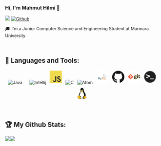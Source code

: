 ### Hi, I'm Mahmut Hilmi 👋
![](https://visitor-badge.laobi.icu/badge?page_id=mhilmiarikmert.mhilmiarikmert) [![Github](https://img.shields.io/github/followers/mhilmiarikmert?label=Followers&logo=Github)](https://github.com/mhilmiarikmert)

🎓 I'm a Junior Computer Science and Engineering Student at Marmara University

<br/>

## 🧰 Languages and Tools:

<p align="center">
<img src="https://urlshortner.org/imfuS" alt="Java" height="40" style="vertical-align:center; margin:4px">
<img src ="https://urlshortner.org/iWPyS" alt "Spring" height = "40" style = "vertical-align:center; margin:4px">
<img src = "https://urlshortner.org/sTRC8" alt = "Intellij" height = "40" style =" vertical-align:center; margin:4px">
<img src="https://raw.githubusercontent.com/github/explore/80688e429a7d4ef2fca1e82350fe8e3517d3494d/topics/javascript/javascript.png" alt="Javascript" height="40" style="vertical-align:center; margin:4px">
<img src="https://urlshortner.org/JTTZb" alt="C" height="40" style="vertical-align:center; margin:4px">
<img src = "https://urlshortner.org/t7jhf" alt = "Atom" height = "40" style = "vertical-align:center; margin:4px">
<img src="https://raw.githubusercontent.com/github/explore/80688e429a7d4ef2fca1e82350fe8e3517d3494d/topics/mysql/mysql.png" alt="MySQL" height="40" style="vertical-align:center; margin:4px">
<img src="https://raw.githubusercontent.com/github/explore/78df643247d429f6cc873026c0622819ad797942/topics/github/github.png" alt="Github" height="40" style="vertical-align:center; margin:4px">
<img src="https://raw.githubusercontent.com/github/explore/80688e429a7d4ef2fca1e82350fe8e3517d3494d/topics/git/git.png" alt="Git" height="40" style="vertical-align:center; margin:4px">
<img src="https://raw.githubusercontent.com/github/explore/80688e429a7d4ef2fca1e82350fe8e3517d3494d/topics/terminal/terminal.png" alt="Terminal" height="40" style="vertical-align:center; margin:4px">
<img src="https://raw.githubusercontent.com/github/explore/80688e429a7d4ef2fca1e82350fe8e3517d3494d/topics/linux/linux.png" alt="Linux" height="40" style="vertical-align:center; margin:4px" alt="Windows" height="40" style="vertical-align:top; margin:4px">

</p>

<br/>

## :trophy: My Github Stats:

<div>
<a href="https://readme-stats-cfgj2cxdy.vercel.app/api?username=mhilmiarikmert&count_private=true&show_icons=true&theme=tokyonight">
  <img  content =align="left" src="https://readme-stats-cfgj2cxdy.vercel.app/api?username=mhilmiarikmert&count_private=true&show_icons=true&theme=tokyonight"height = "170px"/>
</a>
<a href="https://readme-stats-cfgj2cxdy.vercel.app/api/top-langs/?username=mhilmiarikmert&hide=php&theme=tokyonight">
  <img align="left" src="https://readme-stats-cfgj2cxdy.vercel.app/api/top-langs/?username=mhilmiarikmert&hide=php&theme=tokyonight" height = "170px"/>
</a>
</div>
